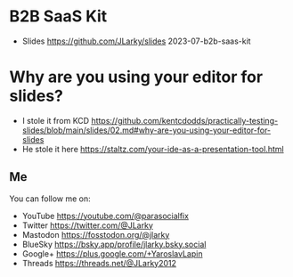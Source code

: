 # B2B SaaS Kit

- Slides https://github.com/JLarky/slides 2023-07-b2b-saas-kit

# Why are you using your editor for slides?

- I stole it from KCD https://github.com/kentcdodds/practically-testing-slides/blob/main/slides/02.md#why-are-you-using-your-editor-for-slides
- He stole it here https://staltz.com/your-ide-as-a-presentation-tool.html

## Me

You can follow me on:

- YouTube https://youtube.com/@parasocialfix
- Twitter https://twitter.com/@JLarky
- Mastodon https://fosstodon.org/@jlarky
- BlueSky https://bsky.app/profile/jlarky.bsky.social
- Google+ https://plus.google.com/+YaroslavLapin
- Threads https://threads.net/@JLarky2012

<!-- one of those closed 4 years ago and the other opened yesterday, I don't remember which is which at this point -->

